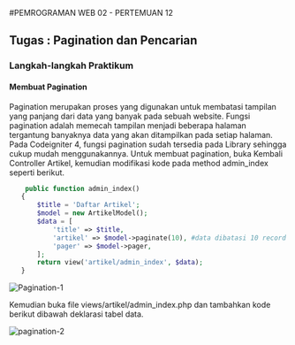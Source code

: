 #PEMROGRAMAN WEB 02 - PERTEMUAN 12
## Tugas : Pagination dan Pencarian

### Langkah-langkah Praktikum
#### Membuat Pagination
Pagination merupakan proses yang digunakan untuk membatasi tampilan yang panjang
dari data yang banyak pada sebuah website. Fungsi pagination adalah memecah tampilan
menjadi beberapa halaman tergantung banyaknya data yang akan ditampilkan pada
setiap halaman.
Pada Codeigniter 4, fungsi pagination sudah tersedia pada Library sehingga cukup mudah
menggunakannya.
Untuk membuat pagination, buka Kembali Controller Artikel, kemudian modifikasi kode
pada method admin_index seperti berikut.

 ```php
     public function admin_index()
    {
        $title = 'Daftar Artikel';
        $model = new ArtikelModel();
        $data = [
            'title' => $title,
            'artikel' => $model->paginate(10), #data dibatasi 10 record per halaman
            'pager' => $model->pager,
        ];
        return view('artikel/admin_index', $data);
    }
```

![Pagination-1](https://github.com/SatrioPratama75/PW02-12/assets/92651803/7f604b7e-bc39-4561-82f1-bfeedecb458e)

Kemudian buka file views/artikel/admin_index.php dan tambahkan kode berikut
dibawah deklarasi tabel data.

![pagination-2](https://github.com/SatrioPratama75/PW02-12/assets/92651803/a4e80ff8-e55c-4718-95c5-0f944c765eee)
